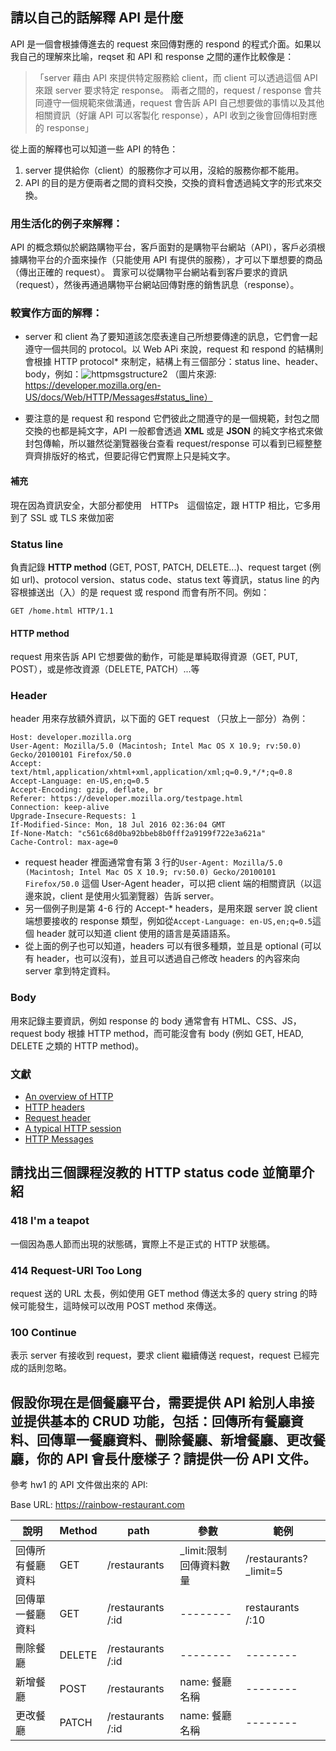 ## 請以自己的話解釋 API 是什麼

API 是一個會根據傳進去的 request 來回傳對應的 respond 的程式介面。如果以我自己的理解來比喻，reqset 和 API 和 response 之間的運作比較像是：
> 「server 藉由 API 來提供特定服務給 client，而 client 可以透過這個 API 來跟 server 要求特定 response。
> 兩者之間的，request / response 會共同遵守一個規範來做溝通，request 會告訴 API 自己想要做的事情以及其他相關資訊（好讓 API 可以客製化 response），API 收到之後會回傳相對應的 response」

從上面的解釋也可以知道一些 API 的特色：
1. server 提供給你（client）的服務你才可以用，沒給的服務你都不能用。
1. API 的目的是方便兩者之間的資料交換，交換的資料會透過純文字的形式來交換。

### 用生活化的例子來解釋：
API 的概念類似於網路購物平台，客戶面對的是購物平台網站（API），客戶必須根據購物平台的介面來操作（只能使用 API 有提供的服務），才可以下單想要的商品（傳出正確的 request）。
賣家可以從購物平台網站看到客戶要求的資訊（request），然後再通過購物平台網站回傳對應的銷售訊息（response）。
### 較實作方面的解釋：
* server 和 client 為了要知道該怎麼表達自己所想要傳達的訊息，它們會一起遵守一個共同的 protocol。以 Web APi 來說，request 和 respond 的結構則會根據 HTTP protocol* 來制定，結構上有三個部分：status line、header、body，例如：![httpmsgstructure2](https://developer.mozilla.org/en-US/docs/Web/HTTP/Messages/httpmsgstructure2.png)
（圖片來源: https://developer.mozilla.org/en-US/docs/Web/HTTP/Messages#status_line）

* 要注意的是 request 和 respond 它們彼此之間遵守的是一個規範，封包之間交換的也都是純文字，API 一般都會透過 **XML** 或是 **JSON** 的純文字格式來做封包傳輸，所以雖然從瀏覽器後台查看 request/response 可以看到已經整整齊齊排版好的格式，但要記得它們實際上只是純文字。
    
#### 補充

現在因為資訊安全，大部分都使用　HTTPs　這個協定，跟 HTTP 相比，它多用到了 SSL 或 TLS 來做加密

### Status line

負責記錄 **HTTP method** (GET, POST, PATCH, DELETE...)、request target (例如 url)、protocol version、status code、status text 等資訊，status line 的內容根據送出（入）的是 request 或 respond 而會有所不同。例如：
```htmlmixed=
GET /home.html HTTP/1.1
```

#### HTTP method
request 用來告訴 API 它想要做的動作，可能是單純取得資源（GET, PUT, POST），或是修改資源（DELETE, PATCH）...等

### Header

header 用來存放額外資訊，以下面的 GET request （只放上一部分）為例：
```htmlmixed=
Host: developer.mozilla.org
User-Agent: Mozilla/5.0 (Macintosh; Intel Mac OS X 10.9; rv:50.0) Gecko/20100101 Firefox/50.0
Accept: text/html,application/xhtml+xml,application/xml;q=0.9,*/*;q=0.8
Accept-Language: en-US,en;q=0.5
Accept-Encoding: gzip, deflate, br
Referer: https://developer.mozilla.org/testpage.html
Connection: keep-alive
Upgrade-Insecure-Requests: 1
If-Modified-Since: Mon, 18 Jul 2016 02:36:04 GMT
If-None-Match: "c561c68d0ba92bbeb8b0fff2a9199f722e3a621a"
Cache-Control: max-age=0
```
 
* request header 裡面通常會有第 3 行的`User-Agent: Mozilla/5.0 (Macintosh; Intel Mac OS X 10.9; rv:50.0) Gecko/20100101 Firefox/50.0` 這個 User-Agent header，可以把 client 端的相關資訊（以這邊來說，client 是使用火狐瀏覽器）告訴 server。
* 另一個例子則是第 4-6 行的 Accept-* headers，是用來跟 server 說 client 端想要接收的 response 類型，例如從`Accept-Language: en-US,en;q=0.5`這個 header 就可以知道 client 使用的語言是英語語系。
* 從上面的例子也可以知道，headers 可以有很多種類，並且是 optional (可以有 header，也可以沒有)，並且可以透過自己修改 headers 的內容來向 server 拿到特定資料。

### Body

用來記錄主要資訊，例如 response 的 body 通常會有 HTML、CSS、JS，request body 根據 HTTP method，而可能沒會有 body (例如 GET, HEAD, DELETE 之類的 HTTP method)。

### 文獻
* [An overview of HTTP
](https://developer.mozilla.org/en-US/docs/Web/HTTP/Overview)
* [HTTP headers](https://developer.mozilla.org/en-US/docs/Web/HTTP/Methods)
* [Request header
](https://developer.mozilla.org/en-US/docs/Glossary/Request_header)
* [A typical HTTP session](https://developer.mozilla.org/en-US/docs/Web/HTTP/Session)
* [HTTP Messages](https://developer.mozilla.org/en-US/docs/Web/HTTP/Messages)
## 請找出三個課程沒教的 HTTP status code 並簡單介紹

### 418 I'm a teapot
一個因為愚人節而出現的狀態碼，實際上不是正式的 HTTP 狀態碼。

### 414 Request-URI Too Long
request 送的 URL 太長，例如使用 GET method 傳送太多的 query string 的時候可能發生，這時候可以改用 POST method 來傳送。

### 100 Continue
表示 server 有接收到 request，要求 client 繼續傳送 request，request 已經完成的話則忽略。

## 假設你現在是個餐廳平台，需要提供 API 給別人串接並提供基本的 CRUD 功能，包括：回傳所有餐廳資料、回傳單一餐廳資料、刪除餐廳、新增餐廳、更改餐廳，你的 API 會長什麼樣子？請提供一份 API 文件。

參考 hw1 的 API 文件做出來的 API:

Base URL: https://rainbow-restaurant.com

| 說明| Method | path| 參數| 範例|
| ---------------- | ------ | ---------- | ------- | -----|
| 回傳所有餐廳資料 | GET| /restaurants| _limit:限制回傳資料數量 | /restaurants?_limit=5 |
| 回傳單一餐廳資料 | GET    | /restaurants /:id | --------| restaurants /:10      |
| 刪除餐廳| DELETE | /restaurants /:id | --------| -------- |
| 新增餐廳| POST   | /restaurants| name: 餐廳名稱| --------|
| 更改餐廳| PATCH  | /restaurants /:id | name: 餐廳名稱 | -------- |
